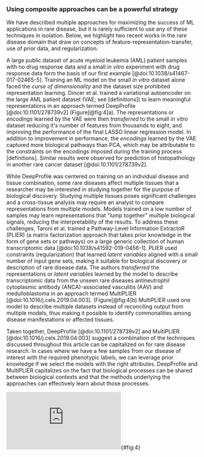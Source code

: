 ### Using composite approaches can be a powerful strategy

We have described multiple approaches for maximizing the success of ML applications in rare disease, but it is rarely sufficient to use any of these techniques in isolation. 
Below, we highlight two recent works in the rare disease domain that draw on concepts of feature-representation-transfer, use of prior data, and regularization.

A large public dataset of acute myeloid leukemia (AML) patient samples with no drug response data and a small _in vitro_ experiment with drug response data form the basis of our first example [@doi:10.1038/s41467-017-02465-5].
Training an ML model on the small _in vitro_ dataset alone faced the _curse of dimensionality_ and the dataset size prohibited representation learning.
Dincer et al. trained a variational autoencoder on the large AML patient dataset (VAE; see [definitions]) to learn meaningful representations in an approach termed DeepProfile [@doi:10.1101/278739v2] (Figure[@fig:4]a).
The representations or _encodings_ learned by the VAE were then _transferred_ to the small _in vitro_ dataset reducing it's number of features from thousands to eight, and improving the performance of the final LASSO linear regression model.
In addition to improvement in performance, the _encodings_ learned by the VAE captured more biological pathways than PCA, which may be attributable to the constraints on the encodings imposed during the training process [definitions].
Similar results were observed for prediction of histopathology in another rare cancer dataset [@doi:10.1101/278739v2].

While DeepProfile was centered on training on an individual disease and tissue combination, some rare diseases affect multiple tissues that a researcher may be interested in studying together for the purpose of biological discovery. 
Studying multiple tissues poses significant challenges and a cross-tissue analysis may require an analyst to compare representations from multiple models.
Models trained on a low number of samples may learn representations that "lump together" multiple biological signals, reducing the interpretability of the results.
To address these challenges, Taroni et al. trained a Pathway-Level Information ExtractoR (PLIER) (a matrix factorization approach that takes prior knowledge in the form of gene sets or pathways) on a large generic collection of human transcriptomic data [@doi:10.1038/s41592-019-0456-1]. 
PLIER used constraints (regularization) that learned _latent variables_ aligned with a small number of input gene sets, making it suitable for biological discovery or description of rare disease data. 
The authors _transferred_ the representations or _latent variables_ learned by the model to describe transcriptomic data from the unseen rare diseases antineutrophil cytoplasmic antibody (ANCA)-associated vasculitis (AAV) and medulloblastoma in an approach termed MultiPLIER [@doi:10.1016/j.cels.2019.04.003]. (Figure[@fig:4]b)
MultiPLIER used one model to describe multiple datasets instead of reconciling output from multiple models, thus making it possible to identify commonalities among disease manifestations or affected tissues. 

Taken together, DeepProfile [@doi:10.1101/278739v2] and MultiPLIER [@doi:10.1016/j.cels.2019.04.003] suggest a combination of the techniques discussed throughout this article can be capitalized on for rare disease research. 
In cases where we have a few samples from our disease of interest with the required phenotypic labels, we can leverage prior knowledge if we select the models with the right attributes. 
DeepProfile and MultiPLIER capitalizes on the fact that biological processes can be shared between biological contexts and that the methods underlying the approaches can effectively learn about those processes. 

![Combining multiple strategies strengthens the performance of ML models in rare disease. A) The authors of DeepProfile trained a variational autoencoder (VAE) to learn a representation from acute myeloid leukemia data without phenotype labels, transferred those representations to a small dataset with phenotype labels, and found that it improved prediction performance [@doi:10.1101/278739v2]. B) The authors of MultiPLIER trained a Pathway-Level Information ExtractoR (PLIER) model on a large, heterogeneous collection of expression data and transferred the representations to multiple datasets from unseen rare diseases [@doi:10.1038/s41592-019-0456-1].](https://github.com/jaybee84/ml-in-rd/blob/draft-branch/content/images/figures/pdfs/multiplier-DeepProfile.pdf){#fig:4}
